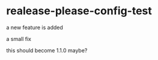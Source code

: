 # realease-please-config-test

a new feature is added

a small fix

this should become 1.1.0 maybe?
